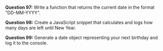 **Question 97:** Write a function that returns the current date in the format "DD-MM-YYYY".

**Question 98:** Create a JavaScript snippet that calculates and logs how many days are left until New Year.

**Question 99:** Generate a date object representing your next birthday and log it to the console.

